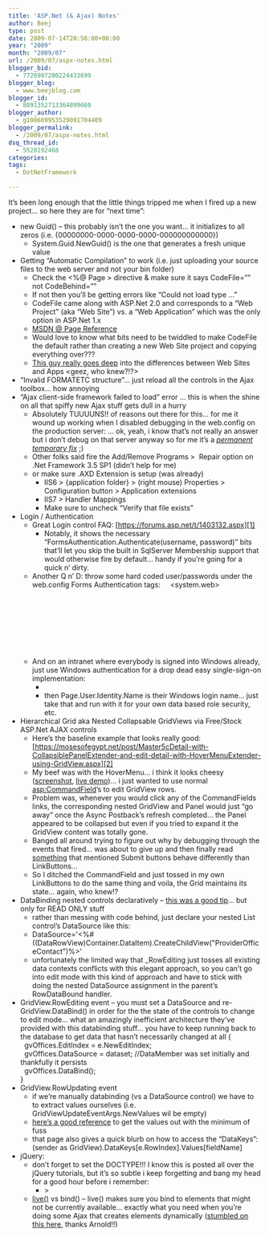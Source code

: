 ```yaml
---
title: 'ASP.Net (& Ajax) Notes'
author: Beej
type: post
date: 2009-07-14T20:58:00+00:00
year: "2009"
month: "2009/07"
url: /2009/07/aspx-notes.html
blogger_bid:
  - 7726907200224433699
blogger_blog:
  - www.beejblog.com
blogger_id:
  - 8891352713364899660
blogger_author:
  - g108669953529091704409
blogger_permalink:
  - /2009/07/aspx-notes.html
dsq_thread_id:
  - 5528192468
categories:
tags:
  - DotNetFramework

---
```

It’s been long enough that the little things tripped me when I fired up a new project… so here they are for “next time”: 

  * new Guid() – this probably isn’t the one you want… it initializes to all zeros (i.e. {00000000-0000-0000-0000-000000000000}) 
      * System.Guid.NewGuid() is the one that generates a fresh unique value 
  * Getting “Automatic Compilation” to work (i.e. just uploading your source files to the web server and not your bin folder) 
      * Check the <%@ Page > directive & make sure it says CodeFile=”” not CodeBehind=”” 
      * If not then you’ll be getting errors like “Could not load type …” 
      * CodeFile came along with ASP.Net 2.0 and corresponds to a “Web Project” (aka “Web Site”) vs. a “Web Application” which was the only option in ASP.Net 1.x 
      * <a href="https://msdn.microsoft.com/en-us/library/ydy4x04a.aspx" target="_blank">MSDN @ Page Reference</a>&#160; 
      * Would love to know what bits need to be twiddled to make CodeFile the default rather than creating a new Web Site project and copying everything over??? 
      * <a href="https://derek-morrison.com/post/ASPNET-Web-ldquo%3BSitesrdquo%3B-Versus-Web-ldquo%3BApplicationsrdquo%3B.aspx" target="_blank">This guy really goes deep</a> into the differences between Web Sites and Apps <geez, who knew?!?> 
  * “Invalid FORMATETC structure”… just reload all the controls in the Ajax toolbox… how annoying 
  * “Ajax client-side framework failed to load” error … this is when the shine on all that spiffy new Ajax stuff gets dull in a hurry 
      * Absolutely TUUUUNS!! of reasons out there for this… for me it wound up working when I disabled debugging in the web.config on the production server: <compilation debug="False" strict="false"> … ok, yeah, i know that’s not really an answer but i don’t debug on that server anyway so for me it’s a <a href="https://en.wikipedia.org/wiki/IBM_Program_temporary_fix" target="_blank"><em>permanent temporary fix</em></a>_&#160;_;) 
      * Other folks said fire the Add/Remove Programs >&#160; Repair option on .Net Framework 3.5 SP1 (didn’t help for me) 
      * or make sure .AXD Extension is setup (was already) 
          * IIS6 > {application folder} > (right mouse) Properties > Configuration button > Application extensions 
          * IIS7 > Handler Mappings 
          * Make sure to uncheck “Verify that file exists” 
  * Login / Authentication 
      * Great Login control FAQ: [https://forums.asp.net/t/1403132.aspx][1] 
          * Notably, it shows the necessary “FormsAuthentication.Authenticate(username, password)” bits that’ll let you skip the built in SqlServer Membership support that would otherwise fire by default… handy if you’re going for a quick n’ dirty. 
      * Another Q n’ D: throw some hard coded user/passwords under the web.config Forms Authentication tags: &#160;&#160;&#160; <system.web>   
        &#160;&#160;&#160;&#160;&#160; <authentication mode="Forms">   
        &#160;&#160;&#160;&#160;&#160;&#160;&#160; <forms>   
        &#160;&#160;&#160;&#160;&#160;&#160;&#160;&#160;&#160; <credentials passwordFormat="Clear">   
        &#160;&#160;&#160;&#160;&#160;&#160;&#160;&#160;&#160;&#160;&#160; <user name="admin" password="" />   
        &#160;&#160;&#160;&#160;&#160;&#160;&#160;&#160;&#160;&#160;&#160; <user name="user" password="" />   
        &#160;&#160;&#160;&#160;&#160;&#160;&#160;&#160;&#160; </credentials>   
        &#160;&#160;&#160;&#160;&#160;&#160;&#160; </forms>   
        &#160;&#160;&#160;&#160;&#160; </authentication> 
      * And on an intranet where everybody is signed into Windows already, just use Windows authentication for a drop dead easy single-sign-on implementation: 
          * <authentication mode="Windows"> 
          * then Page.User.Identity.Name is their Windows login name… just take that and run with it for your own data based role security, etc. 
  * Hierarchical Grid aka Nested Collapsable GridViews via Free/Stock ASP.Net AJAX controls 
      * Here’s the baseline example that looks really good: [https://mosesofegypt.net/post/Master5cDetail-with-CollapsiblePanelExtender-and-edit-detail-with-HoverMenuExtender-using-GridView.aspx][2] 
      * My beef was with the HoverMenu… i think it looks cheesy ([screenshot][3], [live demo][4])… i just wanted to use normal <asp:CommandField>’s to edit GridView rows. 
      * Problem was, whenever you would click any of the CommandFields links, the corresponding nested GridView and Panel would just “go away” once the Async Postback’s refresh completed… the Panel appeared to be collapsed but even if you tried to expand it the GridView content was totally gone. 
      * Banged all around trying to figure out why by debugging through the events that fired… was about to give up and then finally read [something][5] that mentioned Submit buttons behave differently than LinkButtons… 
      * So I ditched the CommandField and just tossed in my own LinkButtons to do the same thing and voila, the Grid maintains its state… again, who knew!? 
  * DataBinding nested controls declaratively – <a href="https://www.devx.com/dotnet/Article/31405/1954" target="_blank">this was a good tip</a>… but only for READ ONLY stuff 
      * rather than messing with code behind, just declare your nested List control’s DataSource like this: 
      * DataSource='<%#((DataRowView)Container.DataItem).CreateChildView("ProviderOfficeContact")%>' 
      * unfortunately the limited way that _RowEditing just tosses all existing data contexts conflicts with this elegant approach, so you can’t go into edit mode with this kind of approach and have to stick with doing the nested DataSource assignment in the parent’s RowDataBound handler. 
  * GridView.RowEditing event – you must set a DataSource and re-GridView.DataBind() in order for the the state of the controls to change to edit mode… what an amazingly inefficient architecture they’ve provided with this databinding stuff… you have to keep running back to the database to get data that hasn’t necessarily changed at all 
    {   
    &#160; gvOffices.EditIndex = e.NewEditIndex;   
    &#160; gvOffices.DataSource = dataset; //DataMember was set initially and thankfully it persists <unlike anything else in this architecture>   
    &#160; gvOffices.DataBind();   
    } 
  * GridView.RowUpdating event 
      * if we’re manually databinding (vs a DataSource control) we have to to extract values ourselves (i.e. GridViewUpdateEventArgs.NewValues wil be empty) 
      * <a href="https://weblogs.asp.net/davidfowler/archive/2008/12/12/getting-your-data-out-of-the-data-controls.aspx?CommentPosted=true" target="_blank">here’s a good reference</a> to get the values out with the minimum of fuss 
      * that page also gives a quick blurb on how to access the “DataKeys”: (sender as GridView).DataKeys[e.RowIndex].Values[fieldName] 
  * jQuery: 
      * don’t forget to set the DOCTYPE!!! I know this is posted all over the jQuery tutorials, but it’s so subtle i keep forgetting and bang my head for a good hour before i remember: 
          * <!DOCTYPE html PUBLIC "-//W3C//DTD XHTML 1.0 Strict//EN" "<https://www.w3.org/TR/xhtml1/DTD/xhtml1-strict.dtd">> 
      * <a href="https://docs.jquery.com/Events/live#typefn" target="_blank">live()</a> vs bind() – live() makes sure you bind to elements that might not be currently available… exactly what you need when you’re doing some Ajax that creates elements dynamically (<a href="https://blog.dreamlabsolutions.com/post/2009/03/25/jQuery-live-and-ASPNET-Ajax-asynchronous-postback.aspx" target="_blank">stumbled on this here</a>, thanks Arnold!!)

 [1]: https://forums.asp.net/t/1403132.aspx "https://forums.asp.net/t/1403132.aspx"
 [2]: https://mosesofegypt.net/post/Master5cDetail-with-CollapsiblePanelExtender-and-edit-detail-with-HoverMenuExtender-using-GridView.aspx "https://mosesofegypt.net/post/Master5cDetail-with-CollapsiblePanelExtender-and-edit-detail-with-HoverMenuExtender-using-GridView.aspx"
 [3]: https://mosesofegypt.net/image.axd?picture=WindowsLiveWriter/MasterDetailwithCollapsiblePanelExtender_D253/screen02_2.jpg
 [4]: https://mosesofegypt.net/samples00/GroupingGridViewWtihCollapsiblePanelAndHoverMenu/
 [5]: https://gisresearch.blogspot.com/2007/11/ajax-updatepanel-gridview-commandfield.html